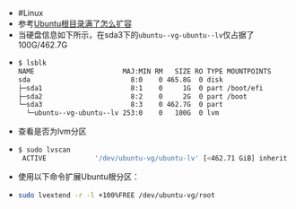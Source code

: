 - #Linux
- 参考[Ubuntu根目录满了怎么扩容](https://juejin.cn/s/Ubuntu%E6%A0%B9%E7%9B%AE%E5%BD%95%E6%BB%A1%E4%BA%86%E6%80%8E%E4%B9%88%E6%89%A9%E5%AE%B9)
- 当硬盘信息如下所示，在sda3下的`ubuntu--vg-ubuntu--lv`仅占据了100G/462.7G
- ```bash
  $ lsblk
  NAME                      MAJ:MIN RM   SIZE RO TYPE MOUNTPOINTS
  sda                         8:0    0 465.8G  0 disk
  ├─sda1                      8:1    0     1G  0 part /boot/efi
  ├─sda2                      8:2    0     2G  0 part /boot
  └─sda3                      8:3    0 462.7G  0 part
    └─ubuntu--vg-ubuntu--lv 253:0    0   100G  0 lvm 
  ```
- 查看是否为lvm分区
- ```bash
  $ sudo lvscan
   ACTIVE            '/dev/ubuntu-vg/ubuntu-lv' [<462.71 GiB] inherit
  ```
- 使用以下命令扩展Ubuntu根分区：
- ```bash
  sudo lvextend -r -l +100%FREE /dev/ubuntu-vg/root
  ```